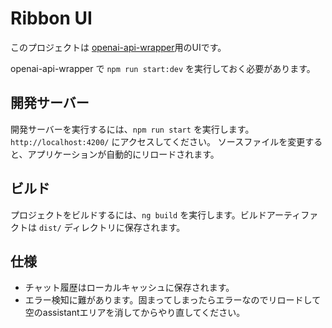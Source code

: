 # Ribbon UI

このプロジェクトは [openai-api-wrapper](./openai-api-wrapper)用のUIです。

openai-api-wrapper で `npm run start:dev` を実行しておく必要があります。

## 開発サーバー

開発サーバーを実行するには、`npm run start` を実行します。 `http://localhost:4200/` にアクセスしてください。
ソースファイルを変更すると、アプリケーションが自動的にリロードされます。

## ビルド

プロジェクトをビルドするには、`ng build` を実行します。ビルドアーティファクトは `dist/` ディレクトリに保存されます。


## 仕様

- チャット履歴はローカルキャッシュに保存されます。
- エラー検知に難があります。固まってしまったらエラーなのでリロードして空のassistantエリアを消してからやり直してください。
